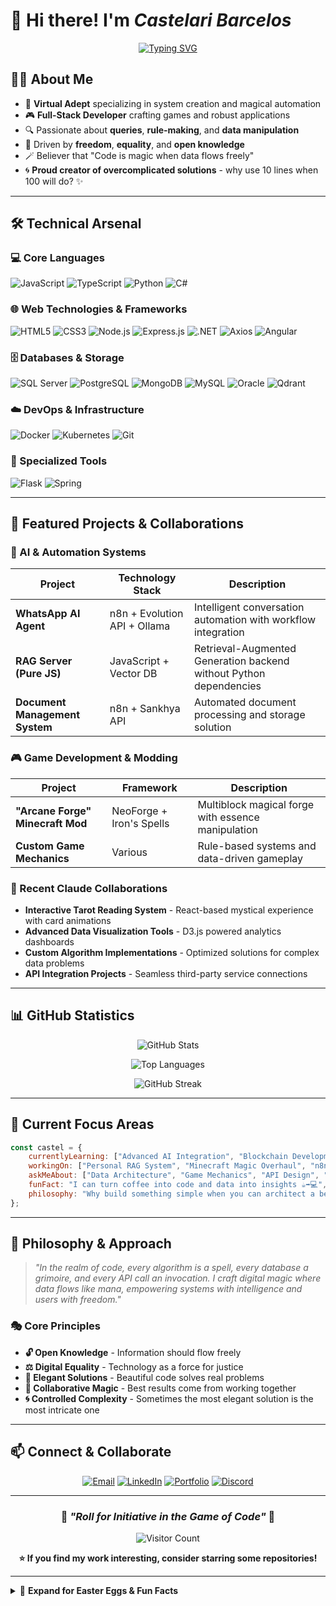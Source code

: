 # 👋 Hi there! I'm *Castelari Barcelos*

<div align="center">
  
[![Typing SVG](https://readme-typing-svg.herokuapp.com?font=Fira+Code&pause=1000&color=FF6B6B&center=true&vCenter=true&width=435&lines=Virtual+Adept+in+System+Creation;Game+%26+Application+Developer;Data+Manipulation+Enthusiast;Code+is+Magic+%F0%9F%AA%84)](https://git.io/typing-svg)

</div>

## 🧙‍♂️ About Me
- 🔮 **Virtual Adept** specializing in system creation and magical automation
- 🎮 **Full-Stack Developer** crafting games and robust applications
- 🔍 Passionate about **queries**, **rule‑making**, and **data manipulation**
- 🤝 Driven by **freedom**, **equality**, and **open knowledge**
- 🪄 Believer that "Code is magic when data flows freely"
- 🌀 **Proud creator of overcomplicated solutions** - why use 10 lines when 100 will do? ✨

---

## 🛠️ Technical Arsenal

### 💻 Core Languages
![JavaScript](https://img.shields.io/badge/JavaScript-F7DF1E?style=for-the-badge&logo=javascript&logoColor=black)
![TypeScript](https://img.shields.io/badge/TypeScript-007ACC?style=for-the-badge&logo=typescript&logoColor=white)
![Python](https://img.shields.io/badge/Python-3776AB?style=for-the-badge&logo=python&logoColor=white)
![C#](https://img.shields.io/badge/C%23-239120?style=for-the-badge&logo=c-sharp&logoColor=white)

### 🌐 Web Technologies & Frameworks
![HTML5](https://img.shields.io/badge/HTML5-E34F26?style=for-the-badge&logo=html5&logoColor=white)
![CSS3](https://img.shields.io/badge/CSS3-1572B6?style=for-the-badge&logo=css3&logoColor=white)
![Node.js](https://img.shields.io/badge/Node.js-43853D?style=for-the-badge&logo=node.js&logoColor=white)
![Express.js](https://img.shields.io/badge/Express.js-404D59?style=for-the-badge&logo=express&logoColor=white)
![.NET](https://img.shields.io/badge/.NET-5C2D91?style=for-the-badge&logo=.net&logoColor=white)
![Axios](https://img.shields.io/badge/Axios-671DDF?style=for-the-badge&logo=axios&logoColor=white)
![Angular](https://img.shields.io/badge/Angular-DD0031?style=for-the-badge&logo=angular&logoColor=white)

### 🗄️ Databases & Storage
![SQL Server](https://img.shields.io/badge/Microsoft%20SQL%20Server-CC2927?style=for-the-badge&logo=microsoft%20sql%20server&logoColor=white)
![PostgreSQL](https://img.shields.io/badge/PostgreSQL-316192?style=for-the-badge&logo=postgresql&logoColor=white)
![MongoDB](https://img.shields.io/badge/MongoDB-4EA94B?style=for-the-badge&logo=mongodb&logoColor=white)
![MySQL](https://img.shields.io/badge/MySQL-005C84?style=for-the-badge&logo=mysql&logoColor=white)
![Oracle](https://img.shields.io/badge/Oracle-F80000?style=for-the-badge&logo=oracle&logoColor=white)
![Qdrant](https://img.shields.io/badge/Qdrant-FF6B6B?style=for-the-badge&logo=data:image/svg+xml;base64,PHN2ZyB3aWR0aD0iMjQiIGhlaWdodD0iMjQiIHZpZXdCb3g9IjAgMCAyNCAyNCIgZmlsbD0ibm9uZSIgeG1sbnM9Imh0dHA6Ly93d3cudzMub3JnLzIwMDAvc3ZnIj4KPC9zdmc+&logoColor=white)

### ☁️ DevOps & Infrastructure
![Docker](https://img.shields.io/badge/Docker-2496ED?style=for-the-badge&logo=docker&logoColor=white)
![Kubernetes](https://img.shields.io/badge/Kubernetes-326ce5?style=for-the-badge&logo=kubernetes&logoColor=white)
![Git](https://img.shields.io/badge/Git-F05032?style=for-the-badge&logo=git&logoColor=white)

### 🔧 Specialized Tools
![Flask](https://img.shields.io/badge/Flask-000000?style=for-the-badge&logo=flask&logoColor=white)
![Spring](https://img.shields.io/badge/Spring-6DB33F?style=for-the-badge&logo=spring&logoColor=white)

---

## 🚀 Featured Projects & Collaborations

### 🤖 AI & Automation Systems
| Project | Technology Stack | Description |
|---------|------------------|-------------|
| **WhatsApp AI Agent** | n8n + Evolution API + Ollama | Intelligent conversation automation with workflow integration |
| **RAG Server (Pure JS)** | JavaScript + Vector DB | Retrieval-Augmented Generation backend without Python dependencies |
| **Document Management System** | n8n + Sankhya API | Automated document processing and storage solution |

### 🎮 Game Development & Modding
| Project | Framework | Description |
|---------|-----------|-------------|
| **"Arcane Forge" Minecraft Mod** | NeoForge + Iron's Spells | Multiblock magical forge with essence manipulation |
| **Custom Game Mechanics** | Various | Rule-based systems and data-driven gameplay |

### 🔮 Recent Claude Collaborations
- **Interactive Tarot Reading System** - React-based mystical experience with card animations
- **Advanced Data Visualization Tools** - D3.js powered analytics dashboards
- **Custom Algorithm Implementations** - Optimized solutions for complex data problems
- **API Integration Projects** - Seamless third-party service connections

---

## 📊 GitHub Statistics

<div align="center">
  
![GitHub Stats](https://github-readme-stats.vercel.app/api?username=Castellari-dev&show_icons=true&theme=radical&count_private=true)

![Top Languages](https://github-readme-stats.vercel.app/api/top-langs/?username=Castellari-dev&layout=compact&theme=radical)

![GitHub Streak](https://github-readme-streak-stats.herokuapp.com/?user=Castellari-dev&theme=radical)

</div>

---

## 🎯 Current Focus Areas

```javascript
const castel = {
    currentlyLearning: ["Advanced AI Integration", "Blockchain Development", "Game AI"],
    workingOn: ["Personal RAG System", "Minecraft Magic Overhaul", "n8n Workflow Library"],
    askMeAbout: ["Data Architecture", "Game Mechanics", "API Design", "Magical Systems"],
    funFact: "I can turn coffee into code and data into insights ☕️➡️💻",
    philosophy: "Why build something simple when you can architect a beautifully complex solution? 🏗️✨"
};
```

---

## 🌟 Philosophy & Approach

> *"In the realm of code, every algorithm is a spell, every database a grimoire, and every API call an invocation. I craft digital magic where data flows like mana, empowering systems with intelligence and users with freedom."*

### 🎭 Core Principles
- **🔓 Open Knowledge** - Information should flow freely
- **⚖️ Digital Equality** - Technology as a force for justice
- **🔮 Elegant Solutions** - Beautiful code solves real problems
- **🤝 Collaborative Magic** - Best results come from working together
- **🌀 Controlled Complexity** - Sometimes the most elegant solution is the most intricate one

---

## 📫 Connect & Collaborate

<div align="center">

[![Email](https://img.shields.io/badge/Email-D14836?style=for-the-badge&logo=gmail&logoColor=white)](mailto:Castellaricordeiro@gmail.com)
[![LinkedIn](https://img.shields.io/badge/LinkedIn-0077B5?style=for-the-badge&logo=linkedin&logoColor=white)](https://linkedin.com/in/your-profile)
[![Portfolio](https://img.shields.io/badge/Portfolio-FF5722?style=for-the-badge&logo=todoist&logoColor=white)](https://yourdomain.com)
[![Discord](https://img.shields.io/badge/Discord-7289DA?style=for-the-badge&logo=discord&logoColor=white)](https://discord.gg/your-server)

</div>

---

<div align="center">

### 🎲 *"Roll for Initiative in the Game of Code"* 🎲

![Visitor Count](https://profile-counter.glitch.me/your-username/count.svg)

**⭐ If you find my work interesting, consider starring some repositories!**

</div>

---

<details>
<summary>🔮 <b>Expand for Easter Eggs & Fun Facts</b></summary>

### 🎪 Fun Development Stats
- ☕ Cups of coffee converted to code: `∞`
- 🐛 Bugs fixed with rubber duck debugging: `42`
- 🎯 Success rate of "this will definitely work": `73.2%`
- 🚀 Projects that exceeded expectations: `Most of them!`
- 🌀 Lines of code that could have been 10 but became 100: `Every project ever`

### 🎭 Favorite Development Quotes
> *"Any sufficiently advanced technology is indistinguishable from magic."* - Arthur C. Clarke

> *"The best way to predict the future is to implement it."* - Alan Kay (modified by Castel)

> *"Simple solutions are for simple minds - give me nested abstractions and beautiful complexity!"* - Castel's Development Mantra

### 🎮 Current Gaming Obsessions
- Modded Minecraft (obviously!)
- Strategy games with complex rule systems
- Indie games with innovative mechanics

</details>
